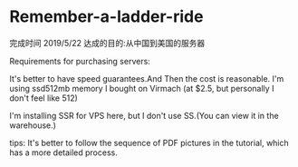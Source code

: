 # Remember-a-ladder-ride
完成时间 2019/5/22 达成的目的:从中国到美国的服务器

Requirements for purchasing servers:

It's better to have speed guarantees.And Then the cost is reasonable. 
I'm using ssd512mb memory I bought on Virmach (at $2.5, but personally I don't feel like 512)

I'm installing SSR for VPS here, but I don't use SS.(You can view it in the warehouse.)

tips:
It's better to follow the sequence of PDF pictures in the tutorial, which has a more detailed process.
